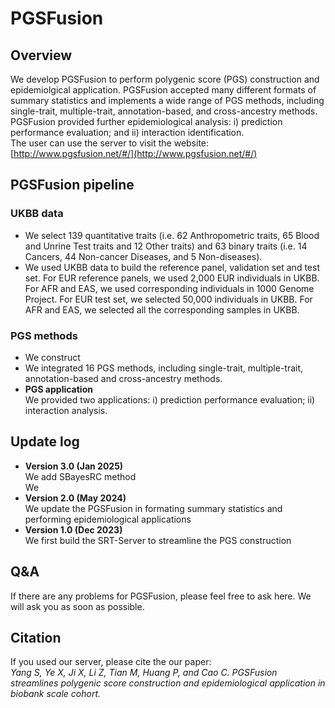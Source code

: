 # PGSFusion <br>

## Overview
We develop PGSFusion to perform polygenic score (PGS) construction and epidemiolgical application. PGSFusion accepted many different formats of summary statistics and implements a wide range of PGS methods, including single-trait, multiple-trait, annotation-based, and cross-ancestry methods. PGSFusion provided further epidemiological analysis: i) prediction performance evaluation; and ii) interaction identification. <br>
The user can use the server to visit the website: [http://www.pgsfusion.net/#/](http://www.pgsfusion.net/#/)

## PGSFusion pipeline
### UKBB data
+ We select 139 quantitative traits (i.e. 62 Anthropometric traits, 65 Blood and Unrine Test traits and 12 Other traits) and 63 binary traits (i.e. 14 Cancers, 44 Non-cancer Diseases, and 5 Non-diseases). <br>
+ We used UKBB data to build the reference panel, validation set and test set. For EUR reference panels, we used 2,000 EUR individuals in UKBB. For AFR and EAS, we used corresponding individuals in 1000 Genome Project. For EUR test set, we selected 50,000 individuals in UKBB. For AFR and EAS, we selected all the corresponding samples in UKBB. <br>
### PGS methods
+ We construct
+ We integrated 16 PGS methods, including single-trait, multiple-trait, annotation-based and cross-ancestry methods. <br>
+ <strong>PGS application</strong><br>
We provided two applications: i) prediction performance evaluation; ii) interaction analysis. <br>


## Update log
+ <strong>Version 3.0 (Jan 2025)</strong><br>
We add SBayesRC method <br>
We 
+ <strong>Version 2.0 (May 2024)</strong><br>
We update the PGSFusion in formating summary statistics and performing epidemiological applications <br>
+ <strong>Version 1.0 (Dec 2023)</strong><br>
We first build the SRT-Server to streamline the PGS construction

## Q&A
If there are any problems for PGSFusion, please feel free to ask here. We will ask you as soon as possible. 

## Citation
If you used our server, please cite the our paper: <br>
<em> Yang S, Ye X, Ji X, Li Z, Tian M, Huang P, and Cao C. PGSFusion streamlines polygenic score construction and epidemiological application in biobank scale cohort. </em>
